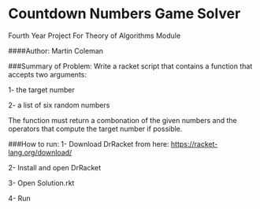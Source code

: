 # Countdown Numbers Game Solver 
Fourth Year Project For Theory of Algorithms Module

####Author: 
Martin Coleman

###Summary of Problem:
Write a racket script that contains a function that accepts two arguments:

1- the target number 

2- a list of six random numbers

The function must return a combonation of the given numbers and the operators that compute the target number if possible.


###How to run:
1- Download DrRacket from here: https://racket-lang.org/download/

2- Install and open DrRacket

3- Open Solution.rkt

4- Run

